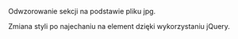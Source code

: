 Odwzorowanie sekcji na podstawie pliku jpg.

Zmiana styli po najechaniu na element dzięki wykorzystaniu jQuery.
